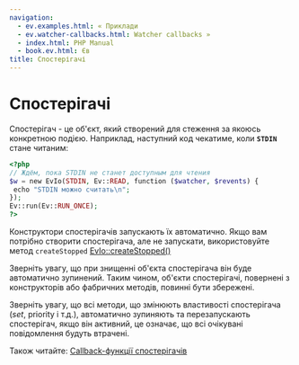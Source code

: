 ```yaml
---
navigation:
  - ev.examples.html: « Приклади
  - ev.watcher-callbacks.html: Watcher callbacks »
  - index.html: PHP Manual
  - book.ev.html: Єв
title: Спостерігачі
---
```

# Спостерігачі

Спостерігач - це об'єкт, який створений для стеження за якоюсь конкретною подією. Наприклад, наступний код чекатиме, коли **`STDIN`** стане читаним:

```php
<?php
// Ждём, пока STDIN не станет доступным для чтения
$w = new EvIo(STDIN, Ev::READ, function ($watcher, $revents) {
 echo "STDIN можно считать\n";
});
Ev::run(Ev::RUN_ONCE);
?>
```

Конструктори спостерігачів запускають їх автоматично. Якщо вам потрібно створити спостерігача, але не запускати, використовуйте метод `createStopped` [EvIo::createStopped()](evio.createstopped.html)

Зверніть увагу, що при знищенні об'єкта спостерігача він буде автоматично зупинений. Таким чином, об'єкти спостерігачі, повернені з конструкторів або фабричних методів, повинні бути збережені.

Зверніть увагу, що всі методи, що змінюють властивості спостерігача (*set*, priority і т.д.), автоматично зупиняють та перезапускають спостерігач, якщо він активний, це означає, що всі очікувані повідомлення будуть втрачені.

Також читайте: [Callback-функції спостерігачів](ev.watcher-callbacks.html)
